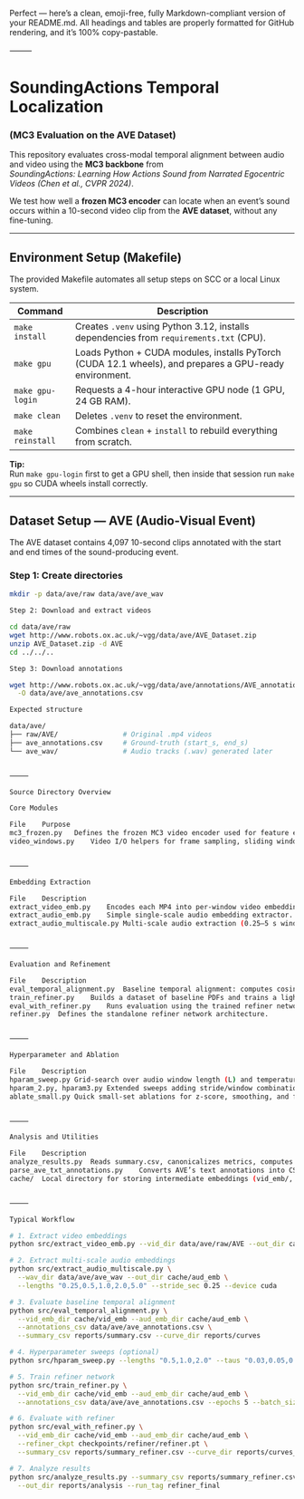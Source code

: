 Perfect — here’s a clean, emoji-free, fully Markdown-compliant version of your README.md.
All headings and tables are properly formatted for GitHub rendering, and it’s 100% copy-pastable.

⸻


# SoundingActions Temporal Localization  
### (MC3 Evaluation on the AVE Dataset)

This repository evaluates cross-modal temporal alignment between audio and video using the **MC3 backbone** from  
*SoundingActions: Learning How Actions Sound from Narrated Egocentric Videos (Chen et al., CVPR 2024)*.

We test how well a **frozen MC3 encoder** can locate when an event’s sound occurs within a 10-second video clip from the **AVE dataset**, without any fine-tuning.

---

## Environment Setup (Makefile)

The provided Makefile automates all setup steps on SCC or a local Linux system.

| Command | Description |
|----------|-------------|
| `make install` | Creates `.venv` using Python 3.12, installs dependencies from `requirements.txt` (CPU). |
| `make gpu` | Loads Python + CUDA modules, installs PyTorch (CUDA 12.1 wheels), and prepares a GPU-ready environment. |
| `make gpu-login` | Requests a 4-hour interactive GPU node (1 GPU, 24 GB RAM). |
| `make clean` | Deletes `.venv` to reset the environment. |
| `make reinstall` | Combines `clean` + `install` to rebuild everything from scratch. |

**Tip:**  
Run `make gpu-login` first to get a GPU shell, then inside that session run `make gpu` so CUDA wheels install correctly.

---

## Dataset Setup — AVE (Audio-Visual Event)

The AVE dataset contains 4,097 10-second clips annotated with the start and end times of the sound-producing event.

### Step 1: Create directories
```bash
mkdir -p data/ave/raw data/ave/ave_wav

Step 2: Download and extract videos

cd data/ave/raw
wget http://www.robots.ox.ac.uk/~vgg/data/ave/AVE_Dataset.zip
unzip AVE_Dataset.zip -d AVE
cd ../../..

Step 3: Download annotations

wget http://www.robots.ox.ac.uk/~vgg/data/ave/annotations/AVE_annotation.csv \
  -O data/ave/ave_annotations.csv

Expected structure

data/ave/
├── raw/AVE/                # Original .mp4 videos
├── ave_annotations.csv     # Ground-truth (start_s, end_s)
└── ave_wav/                # Audio tracks (.wav) generated later


⸻

Source Directory Overview

Core Modules

File	Purpose
mc3_frozen.py	Defines the frozen MC3 video encoder used for feature extraction. Handles device/dtype management and normalization.
video_windows.py	Video I/O helpers for frame sampling, sliding windows, and center-time generation.


⸻

Embedding Extraction

File	Description
extract_video_emb.py	Encodes each MP4 into per-window video embeddings (T, D) using the frozen MC3 model. Saves .npz per video in cache/vid_emb/.
extract_audio_emb.py	Simple single-scale audio embedding extractor.
extract_audio_multiscale.py	Multi-scale audio extraction (0.25–5 s windows, variable stride). Saves .npz per (video,length) in cache/aud_emb/.


⸻

Evaluation and Refinement

File	Description
eval_temporal_alignment.py	Baseline temporal alignment: computes cosine similarity between audio and video embeddings over time → softmax(sim / τ) → temporal PDF → peak = predicted sound time.
train_refiner.py	Builds a dataset of baseline PDFs and trains a lightweight MLP refiner (Linear 128→256→128 + Softmax) to sharpen them.
eval_with_refiner.py	Runs evaluation using the trained refiner network to improve temporal precision.
refiner.py	Defines the standalone refiner network architecture.


⸻

Hyperparameter and Ablation

File	Description
hparam_sweep.py	Grid-search over audio window length (L) and temperature (τ); writes per-run results under reports/grid/.
hparam_2.py, hparam3.py	Extended sweeps adding stride/window combinations.
ablate_small.py	Quick small-set ablations for z-score, smoothing, and fusion strategies.


⸻

Analysis and Utilities

File	Description
analyze_results.py	Reads summary.csv, canonicalizes metrics, computes MAE, Hit@δ, Inside, and generates histograms + calibration plots in timestamped reports/analysis/<run_tag>/.
parse_ave_txt_annotations.py	Converts AVE’s text annotations into CSV format if needed.
cache/	Local directory for storing intermediate embeddings (vid_emb/, aud_emb/). Safe to delete/rebuild.


⸻

Typical Workflow

# 1. Extract video embeddings
python src/extract_video_emb.py --vid_dir data/ave/raw/AVE --out_dir cache/vid_emb

# 2. Extract multi-scale audio embeddings
python src/extract_audio_multiscale.py \
  --wav_dir data/ave/ave_wav --out_dir cache/aud_emb \
  --lengths "0.25,0.5,1.0,2.0,5.0" --stride_sec 0.25 --device cuda

# 3. Evaluate baseline temporal alignment
python src/eval_temporal_alignment.py \
  --vid_emb_dir cache/vid_emb --aud_emb_dir cache/aud_emb \
  --annotations_csv data/ave/ave_annotations.csv \
  --summary_csv reports/summary.csv --curve_dir reports/curves

# 4. Hyperparameter sweeps (optional)
python src/hparam_sweep.py --lengths "0.5,1.0,2.0" --taus "0.03,0.05,0.07,0.10"

# 5. Train refiner network
python src/train_refiner.py \
  --vid_emb_dir cache/vid_emb --aud_emb_dir cache/aud_emb \
  --annotations_csv data/ave/ave_annotations.csv --epochs 5 --batch_size 256

# 6. Evaluate with refiner
python src/eval_with_refiner.py \
  --vid_emb_dir cache/vid_emb --aud_emb_dir cache/aud_emb \
  --refiner_ckpt checkpoints/refiner/refiner.pt \
  --summary_csv reports/summary_refiner.csv --curve_dir reports/curves_refiner

# 7. Analyze results
python src/analyze_results.py --summary_csv reports/summary_refiner.csv \
  --out_dir reports/analysis --run_tag refiner_final

